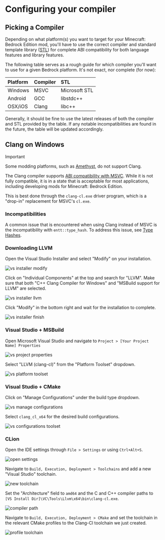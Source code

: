 # Configuring your compiler

## Picking a Compiler

Depending on what platform(s) you want to target for your Minecraft: Bedrock Edition mod, you'll have to use the correct
compiler and standard template library ([STL](https://en.wikipedia.org/wiki/Standard_Template_Library)) for complete ABI
compatibility for both language features and library features.

The following table serves as a rough guide for which compiler you'll want to use for a given Bedrock platform. It's not
exact, nor complete (for now):

| Platform | Compiler | STL           |
|:---------|:---------|:--------------|
| Windows  | MSVC     | Microsoft STL |
| Android  | GCC      | libstdc++     |
| OSX/iOS  | Clang    | libc++        |

Generally, it should be fine to use the latest releases of both the compiler and STL provided by the table. If any
notable incompatibilities are found in the future, the table will be updated accordingly.

## Clang on Windows

> [!IMPORTANT]
> Some modding platforms, such as [Amethyst](https://github.com/FrederoxDev/Amethyst), do not support Clang.

The Clang compiler supports [ABI compatibility with MSVC](https://clang.llvm.org/docs/MSVCCompatibility.html). While it
is not fully compatible, it is in a state that is acceptable for most applications, including developing mods for
Minecraft: Bedrock Edition.

This is best done through the `clang-cl.exe` driver program, which is a "drop-in" replacement for MSVC's `cl.exe`.

### Incompatibilities

A common issue that is encountered when using Clang instead of MSVC is the incompatibility with `entt::type_hash`.
To address this issue, see [Type Hashes](/advanced-topics/entt.html#type-hashes).

### Downloading LLVM

Open the Visual Studio Installer and select "Modify" on your installation.

![vs installer modify](/beginners-guide/configuring-your-compiler/vs-installer-modify.png)

Click on "Individual Components" at the top and search for "LLVM". Make sure that both "C++ Clang Compiler for Windows"
and "MSBuild support for LLVM" are selected.

![vs installer llvm](/beginners-guide/configuring-your-compiler/vs-installer-llvm.png)

Click "Modify" in the bottom right and wait for the installation to complete.

![vs installer finish](/beginners-guide/configuring-your-compiler/vs-installer-finish.png)

### Visual Studio + MSBuild

Open Microsoft Visual Studio and navigate to `Project > [Your Project Name] Properties`

![vs project properties](/beginners-guide/configuring-your-compiler/vs-project-properties.png)

Select "LLVM (clang-cl)" from the "Platform Toolset" dropdown.

![vs platform toolset](/beginners-guide/configuring-your-compiler/vs-properties-toolset.png)

### Visual Studio + CMake

Click on "Manage Configurations" under the build type dropdown.

![vs manage configurations](/beginners-guide/configuring-your-compiler/vs-manage-configurations.png)

Select `clang_cl_x64` for the desired build configurations.

![vs configurations toolset](/beginners-guide/configuring-your-compiler/vs-configurations-toolset.png)

### CLion

Open the IDE settings through `File > Settings` or using `Ctrl+Alt+S`.

![open settings](/beginners-guide/configuring-your-compiler/clion-open-settings.png)

Navigate to `Build, Execution, Deployment > Toolchains` and add a new "Visual Studio" toolchain.

![new toolchain](/beginners-guide/configuring-your-compiler/clion-new-toolchain.png)

Set the "Architecture" field to `amd64` and the C and C++ compiler paths to
<br>`[VS Install Dir]\VC\Tools\Llvm\x64\bin\clang-cl.exe`.

![compiler path](/beginners-guide/configuring-your-compiler/clion-compiler-path.png)

Navigate to `Build, Execution, Deployment > CMake` and set the toolchain in the relevant CMake profiles to the
Clang-Cl toolchain we just created.

![profile toolchain](/beginners-guide/configuring-your-compiler/clion-profile-toolchain.png)

